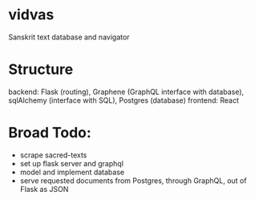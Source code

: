 # vidvas
Sanskrit text database and navigator

# Structure
backend: Flask (routing), Graphene (GraphQL interface with database), sqlAlchemy (interface with SQL), Postgres (database) 
frontend: React

# Broad Todo:
- scrape sacred-texts
- set up flask server and graphql
- model and implement database
- serve requested documents from Postgres, through GraphQL, out of Flask as JSON

